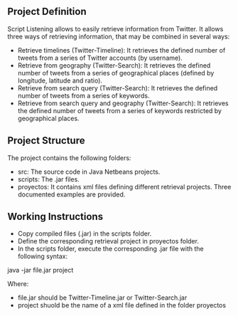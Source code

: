 Project Definition
------------------

Script Listening allows to easily retrieve information from Twitter. It allows three ways of retrieving information, that may be combined in several ways:

* Retrieve timelines (Twitter-Timeline): It retrieves the defined number of tweets from a series of Twitter accounts (by username).
* Retrieve from geography (Twitter-Search): It retrieves the defined number of tweets from a series of geographical places (defined by longitude, latitude and ratio).
* Retrieve from search query (Twitter-Search): It retrieves the defined number of tweets from a series of keywords.
* Retrieve from search query and geography (Twitter-Search): It retrieves the defined number of tweets from a series of keywords restricted by geographical places.

Project Structure
-----------------

The project contains the following folders:

* src: The source code in Java Netbeans projects.
* scripts: The .jar files.
* proyectos: It contains xml files defining different retrieval projects. Three documented examples are provided.


Working Instructions
--------------------

* Copy compiled files (.jar) in the scripts folder.
* Define the corresponding retrieval project in proyectos folder.
* In the scripts folder, execute the corresponding .jar file with the following syntax:

java -jar file.jar project

Where:

* file.jar should be Twitter-Timeline.jar or Twitter-Search.jar
* project shuold be the name of a xml file defined in the folder proyectos


